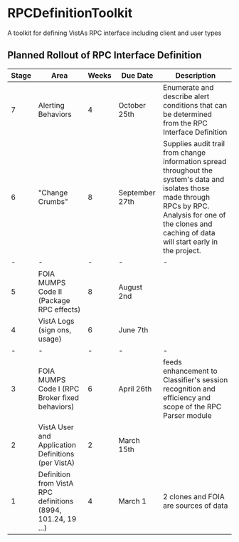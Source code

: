 # RPCDefinitionToolkit

A toolkit for defining VistAs RPC interface including client and user types

## Planned Rollout of RPC Interface Definition

Stage | Area | Weeks | Due Date | Description
--- | --- | --- | --- | ---
7 | Alerting Behaviors | 4 | October 25th | Enumerate and describe alert conditions that can be determined from the RPC Interface Definition
6 | "Change Crumbs" | 8 | September 27th | Supplies audit trail from change information spread throughout the system's data and isolates those made through RPCs by RPC. Analysis for one of the clones and caching of data will start early in the project.
- | - | - | - | -
5 | FOIA MUMPS Code II (Package RPC effects) | 8 | August 2nd | 
4 | VistA Logs (sign ons, usage) | 6 | June 7th | 
- | - | - | - | -
3 | FOIA MUMPS Code I (RPC Broker fixed behaviors) | 6 | April 26th | feeds enhancement to Classifier's session recognition and efficiency and scope of the RPC Parser module
2 | VistA User and Application Definitions (per VistA) | 2 | March 15th |
1 | Definition from VistA RPC definitions (8994, 101.24, 19 ...) | 4 | March 1 | 2 clones and FOIA are sources of data

